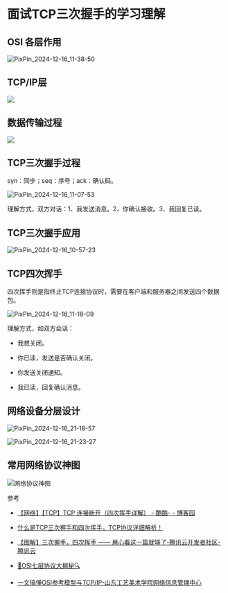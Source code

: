 # 面试TCP三次握手的学习理解

## OSI 各层作用

![PixPin_2024-12-16_11-38-50](https://img.yonrd.com/i/2024/12/16/ixd7bd.png)

## TCP/IP层

![](https://www.sdada.edu.cn/__local/A/9D/17/FCA60C83850B8113BB5E61C11F9_F9BF22D2_2A8EF.png)

## 数据传输过程

![](https://www.sdada.edu.cn/__local/D/5F/FD/3DBBFB1760B257993ACD81359B1_5AE5ABB8_2E061.png)

## TCP三次握手过程

syn：同步；seq：序号；ack：确认码。

![PixPin_2024-12-16_11-07-53](https://img.yonrd.com/i/2024/12/16/ic9qy8.png)

理解方式，双方对话：1、我发送消息。2、你确认接收。3、我回复已读。

## TCP三次握手应用

![PixPin_2024-12-16_10-57-23](https://img.yonrd.com/i/2024/12/16/hilakl.png)

## TCP四次挥手

四次挥手则是指终止TCP连接协议时，需要在客户端和服务器之间发送四个数据包。

![PixPin_2024-12-16_11-18-09](https://img.yonrd.com/i/2024/12/16/ii9dya.png)

理解方式，如双方会话：

* 我想关闭。

* 你已读，发送是否确认关闭。

* 你发送关闭通知。

* 我已读，回复确认消息。

## 网络设备分层设计

![PixPin_2024-12-16_21-18-57](https://img.yonrd.com/i/2024/12/16/z2at5e.png)

![PixPin_2024-12-16_21-23-27](https://img.yonrd.com/i/2024/12/16/z47tr7.png)

## 常用网络协议神图

![网络协议神图](https://img.yonrd.com/i/2024/12/16/j03ok5.jpeg)

参考

* [【网络】【TCP】TCP 连接断开（四次挥手详解） - 酷酷- - 博客园](https://www.cnblogs.com/kukuxjx/p/17507676.html)

* [什么是TCP三次握手和四次挥手，TCP协议详细解析！](https://baijiahao.baidu.com/s?id=1812306326876653483&wfr=spider&for=pc)

* [【图解】三次握手，四次挥手 —— 用心看这一篇就够了-腾讯云开发者社区-腾讯云](https://cloud.tencent.com/developer/article/2015692)

* [📡OSI七层协议大揭秘🔍](https://mbd.baidu.com/newspage/data/dtlandingsuper?nid=dt_5088967090732549889&sourceFrom=search_a)

* [一文搞懂OSI参考模型与TCP/IP-山东工艺美术学院网络信息管理中心](https://www.sdada.edu.cn/wl/info/1073/1627.htm)

